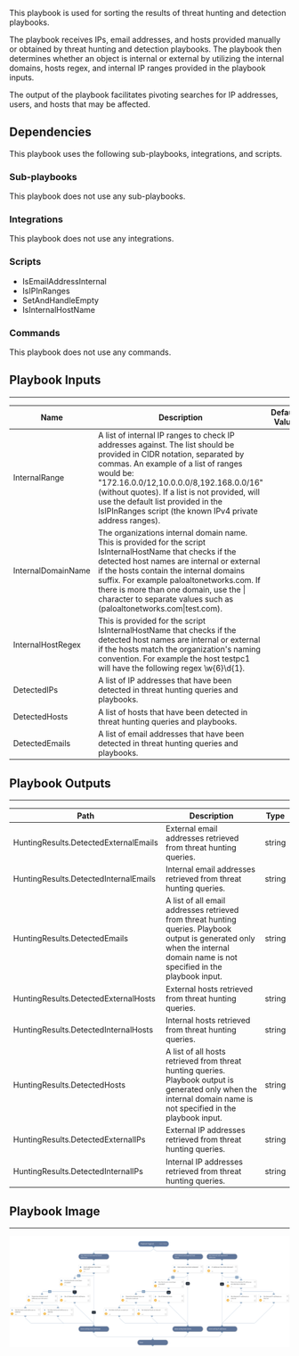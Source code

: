This playbook is used for sorting the results of threat hunting and detection playbooks. 

The playbook receives IPs, email addresses, and hosts provided manually or obtained by threat hunting and detection playbooks. The playbook then determines whether an object is internal or external by utilizing the internal domains, hosts regex, and internal IP ranges provided in the playbook inputs.

The output of the playbook facilitates pivoting searches for IP addresses, users, and hosts that may be affected.

## Dependencies
This playbook uses the following sub-playbooks, integrations, and scripts.

### Sub-playbooks
This playbook does not use any sub-playbooks.

### Integrations
This playbook does not use any integrations.

### Scripts
* IsEmailAddressInternal
* IsIPInRanges
* SetAndHandleEmpty
* IsInternalHostName

### Commands
This playbook does not use any commands.

## Playbook Inputs
---

| **Name** | **Description** | **Default Value** | **Required** |
| --- | --- | --- | --- |
| InternalRange | A list of internal IP ranges to check IP addresses against. The list should be provided in CIDR notation, separated by commas. An example of a list of ranges would be: "172.16.0.0/12,10.0.0.0/8,192.168.0.0/16" \(without quotes\). If a list is not provided, will use the default list provided in the IsIPInRanges script \(the known IPv4 private address ranges\). |  | Optional |
| InternalDomainName | The organizations internal domain name. This is provided for the script IsInternalHostName that checks if the detected host names are internal or external if the hosts contain the internal domains suffix. For example paloaltonetworks.com. If there is more than one domain, use the \| character to separate values such as \(paloaltonetworks.com\|test.com\). |  | Optional |
| InternalHostRegex | This is provided for the script IsInternalHostName that checks if the detected host names are internal or external if the hosts match the organization's naming convention. For example the host testpc1 will have the following regex \\w\{6\}\\d\{1\}. |  | Optional |
| DetectedIPs | A list of IP addresses that have been detected in threat hunting queries and playbooks.  |  | Optional |
| DetectedHosts | A list of hosts that have been detected in threat hunting queries and playbooks.  |  | Optional |
| DetectedEmails | A list of email addresses that have been detected in threat hunting queries and playbooks.  |  | Optional |

## Playbook Outputs
---

| **Path** | **Description** | **Type** |
| --- | --- | --- |
| HuntingResults.DetectedExternalEmails | External email addresses retrieved from threat hunting queries. | string |
| HuntingResults.DetectedInternalEmails | Internal email addresses retrieved from threat hunting queries. | string |
| HuntingResults.DetectedEmails | A list of all email addresses retrieved from threat hunting queries. Playbook output is generated only when the internal domain name is not specified in the playbook input. | string |
| HuntingResults.DetectedExternalHosts | External hosts retrieved from threat hunting queries. | string |
| HuntingResults.DetectedInternalHosts | Internal hosts retrieved from threat hunting queries. | string |
| HuntingResults.DetectedHosts | A list of all hosts retrieved from threat hunting queries. Playbook output is generated only when the internal domain name is not specified in the playbook input. | string |
| HuntingResults.DetectedExternalIPs | External IP addresses retrieved from threat hunting queries. | string |
| HuntingResults.DetectedInternalIPs | Internal IP addresses retrieved from threat hunting queries. | string |

## Playbook Image
---
![Threat Hunting - Sort Results](../doc_files/Threat_Hunting_-_Sort_Results.png)
